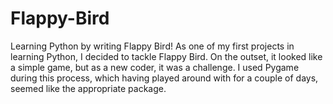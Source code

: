 # Flappy-Bird
Learning Python by writing Flappy Bird!
As one of my first projects in learning Python, I decided to tackle Flappy Bird.
On the outset, it looked like a simple game, but as a new coder, it was a challenge.
I used Pygame during this process, which having played around with for a couple of days, seemed like the appropriate package.

